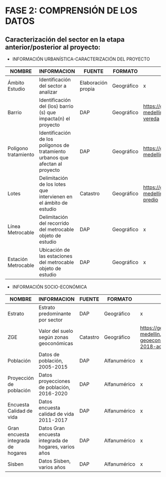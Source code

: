 # FASE 2: COMPRENSIÓN DE LOS DATOS
## Caracterización del sector en la etapa anterior/posterior al proyecto:

* INFORMACIÓN URBANÍSTICA-CARACTERIZACIÓN DEL PROYECTO

|NOMBRE |INFORMACION|FUENTE|FORMATO|DESCARGA INFORMACIÓN|
|-----|-----|-----|-----|-----|
|Ámbito Estudio|Identificación del sector a analizar|Elaboración propia|Geográfico|x|
|Barrio|Identificación del (los) barrio (s) que impacta(n) el proyecto|DAP|Geográfico|https://geomedellin-m-medellin.opendata.arcgis.com/datasets/barrio-vereda|
|Polígono tratamiento|Identificación de los polígonos de tratamiento urbanos que afectan al proyecto|DAP|Geográfico|https://geomedellin-m-medellin.opendata.arcgis.com/datasets/tratamientos|
|Lotes|Delimitación de los lotes que intervienen en el ámbito de estudio|Catastro|Geográfico|https://geomedellin-m-medellin.opendata.arcgis.com/datasets/lote-del-predio|
|Línea Metrocable|Delimitación del recorrido del metrocable objeto de estudio|DAP|Geográfico|x|
|Estación Metrocable|Ubicación de las estaciones del metrocable objeto de estudio|DAP|Geográfico|x|

* INFORMACIÓN SOCIO-ECONÓMICA

|NOMBRE |INFORMACION|FUENTE|FORMATO|DESCARGA INFORMACIÓN|
|-----|-----|-----|-----|-----|
|Estrato|Estrato predominante por sector|DAP|Geográfico|x|
|ZGE|Valor del suelo según zonas geoconómicas|Catastro|Geográfico|https://geomedellin-m-medellin.opendata.arcgis.com/datasets/zonas-geoecon%C3%B3micas-con-vigencia-2018-acuerdo-48-de-2014|
|Población |Datos de población, 2005-2015|DAP|Alfanumérico|x|
|Proyección de población |Datos proyecciones de población, 2016-2020|DAP|Alfanumérico|x|
|Encuesta Calidad de vida|Datos encuesta calidad de vida 2011-2017|DAP|Alfanumérico|x|
|Gran encuesta integrada de hogares|Datos Gran encuesta integrada de hogares, varios años|DAP|Alfanumérico|x|
|Sisben|Datos Sisben, varios años|DAP|Alfanumérico|x|
